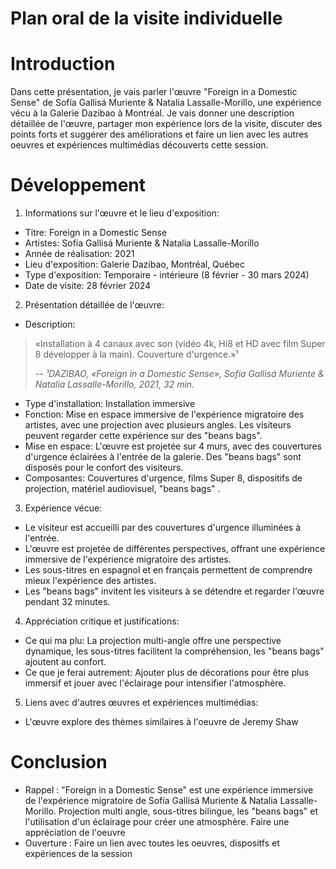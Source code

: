 # Plan oral de la visite individuelle

# Introduction
Dans cette présentation, je vais parler l'œuvre "Foreign in a Domestic Sense" de Sofía Gallisá Muriente & Natalia Lassalle-Morillo, une expérience vécu à la Galerie Dazibao à Montréal. Je vais donner une description détaillée de l'œuvre, partager mon expérience lors de la visite, discuter des points forts et suggérer des améliorations et faire un lien avec les autres oeuvres et expériences multimédias découverts cette session.

# Développement

1.	Informations sur l'œuvre et le lieu d'exposition:
*	Titre: Foreign in a Domestic Sense
*	Artistes: Sofía Gallisá Muriente & Natalia Lassalle-Morillo
*	Année de réalisation: 2021
*	Lieu d'exposition: Galerie Dazibao, Montréal, Québec
*	Type d'exposition: Temporaire - intérieure (8 février - 30 mars 2024)
*	Date de visite: 28 février 2024

2.	Présentation détaillée de l'œuvre:
*	Description:
 > «Installation à 4 canaux avec son (vidéo 4k, Hi8 et HD avec film Super 8 développer à la main). Couverture d'urgence.»¹
>
> -- <cite>¹DAZIBAO, «Foreign in a Domestic Sense», Sofía Gallisá Muriente & Natalia Lassalle-Morillo, 2021, 32 min.</cite>

*	Type d'installation: Installation immersive
*	Fonction: Mise en espace immersive de l'expérience migratoire des artistes, avec une projection avec plusieurs angles. Les visiteurs peuvent regarder cette expérience sur des "beans bags".
*	Mise en espace: L'œuvre est projetée sur 4 murs, avec des couvertures d'urgence éclairées à l'entrée de la galerie. Des "beans bags" sont disposés pour le confort des visiteurs.
*	Composantes: Couvertures d'urgence, films Super 8, dispositifs de projection, matériel audiovisuel, "beans bags" .


3.	Expérience vécue:
*	Le visiteur est accueilli par des couvertures d'urgence illuminées à l'entrée.
*	L'œuvre est projetée de différentes perspectives, offrant une expérience immersive de l'expérience migratoire des artistes.
*	Les sous-titres en espagnol et en français permettent de comprendre mieux l'expérience des artistes.
*	Les "beans bags" invitent les visiteurs à se détendre et regarder l'œuvre pendant 32 minutes.

4.	Appréciation critique et justifications:
* Ce qui ma plu: La projection multi-angle offre une perspective dynamique, les sous-titres facilitent la compréhension, les "beans bags" ajoutent au confort.
* Ce que je ferai autrement: Ajouter plus de décorations pour être plus immersif et jouer avec l'éclairage pour intensifier l'atmosphère.

5.	Liens avec d'autres œuvres et expériences multimédias:
*	L'œuvre explore des thèmes similaires à l'oeuvre de Jeremy Shaw

# Conclusion 
* Rappel : "Foreign in a Domestic Sense" est une expérience immersive de l'expérience migratoire de Sofía Gallisá Muriente & Natalia Lassalle-Morillo. Projection multi angle, sous-titres bilingue, les "beans bags" et l'utilisation d'un éclairage pour créer une atmosphère. Faire une appréciation de l'oeuvre
* Ouverture : 	Faire un lien avec toutes les oeuvres, dispositfs et expériences de la session




